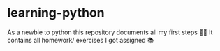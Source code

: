 # learning-python
As a newbie to python this repository documents all my first steps 👶🏻 
It contains all homework/ exercises I got assigned 📚
